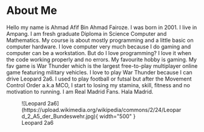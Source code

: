 # About Me

Hello my name is Ahmad Afif Bin Ahmad Fairoze. I was born in 2001. I live in Ampang. I am fresh graduate Diploma in Science Computer and Mathematics. My course is about mostly programming and a little basic on computer hardware. I love computer very much because I do gaming and computer can be a workstation. But do I love programming? I love it when the code working properly and no errors. My favourite hobby is gaming. My fav game is War Thunder which is the largest free-to-play multiplayer online game featuring military vehicles. I love to play War Thunder because I can drive Leopard 2a6. I used to play football or futsal but after the Movement Control Order a.k.a MCO, I start to losing my stamina, skill, fitness and no motivation to running. I am Real Madrid Fans. Hala Madrid.

<figure markdown> 
  ![Leopard 2a6](https://upload.wikimedia.org/wikipedia/commons/2/24/Leopard_2_A5_der_Bundeswehr.jpg){ width="500" }
  <figcaption>Leopard 2a6</figcaption>
</figure>